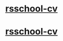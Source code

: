 # [rsschool-cv](https://KirillEvg.github.io/rsschool-cv/cv)
# [rsschool-cv](https://KirillEvg.github.io/rsschool-cv/)
